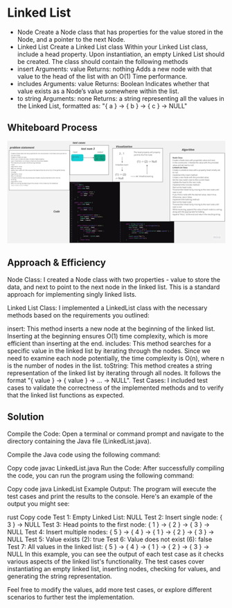 # Linked List
<!-- Description of the challenge -->
 - Node 
 Create a Node class that has properties for the value stored in the Node, and a pointer to the next Node.
 - Linked List
 Create a Linked List class
 Within your Linked List class, include a head property.
 Upon instantiation, an empty Linked List should be created.
 The class should contain the following methods
 - insert
 Arguments: value
 Returns: nothing
 Adds a new node with that value to the head of the list with an O(1) Time performance.
 - includes
 Arguments: value
 Returns: Boolean
 Indicates whether that value exists as a Node’s value somewhere within the list.
 - to string
 Arguments: none
 Returns: a string representing all the values in the Linked List, formatted as:
 "{ a } -> { b } -> { c } -> NULL"


## Whiteboard Process
<!-- Embedded whiteboard image -->
![Alt text](image.png)

## Approach & Efficiency
<!-- What approach did you take? Why? What is the Big O space/time for this approach? -->
Node Class: I created a Node class with two properties - value to store the data, and next to point to the next node in the linked list. This is a standard approach for implementing singly linked lists.

Linked List Class: I implemented a LinkedList class with the necessary methods based on the requirements you outlined:

insert: This method inserts a new node at the beginning of the linked list. Inserting at the beginning ensures O(1) time complexity, which is more efficient than inserting at the end.
includes: This method searches for a specific value in the linked list by iterating through the nodes. Since we need to examine each node potentially, the time complexity is O(n), where n is the number of nodes in the list.
toString: This method creates a string representation of the linked list by iterating through all nodes. It follows the format "{ value } -> { value } -> ... -> NULL".
Test Cases: I included test cases to validate the correctness of the implemented methods and to verify that the linked list functions as expected.


## Solution
<!-- Show how to run your code, and examples of it in action -->
Compile the Code:
Open a terminal or command prompt and navigate to the directory containing the Java file (LinkedList.java).

Compile the Java code using the following command:

Copy code
javac LinkedList.java
Run the Code:
After successfully compiling the code, you can run the program using the following command:

Copy code
java LinkedList
Example Output:
The program will execute the test cases and print the results to the console. Here's an example of the output you might see:

rust
Copy code
Test 1: Empty Linked List: NULL
Test 2: Insert single node: { 3 } -> NULL
Test 3: Head points to the first node: { 1 } -> { 2 } -> { 3 } -> NULL
Test 4: Insert multiple nodes: { 5 } -> { 4 } -> { 1 } -> { 2 } -> { 3 } -> NULL
Test 5: Value exists (2): true
Test 6: Value does not exist (6): false
Test 7: All values in the linked list: { 5 } -> { 4 } -> { 1 } -> { 2 } -> { 3 } -> NULL
In this example, you can see the output of each test case as it checks various aspects of the linked list's functionality. The test cases cover instantiating an empty linked list, inserting nodes, checking for values, and generating the string representation.

Feel free to modify the values, add more test cases, or explore different scenarios to further test the implementation.